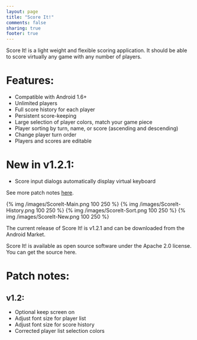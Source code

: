 ```yaml
---
layout: page
title: "Score It!"
comments: false
sharing: true
footer: true
---
```

Score It! is a light weight and flexible scoring application. It should be able to score virtually any game with any number of players.

# Features:

 - Compatible with Android 1.6+
 - Unlimited players
 - Full score history for each player
 - Persistent score-keeping
 - Large selection of player colors, match your game piece
 - Player sorting by turn, name, or score (ascending and descending)
 - Change player turn order
 - Players and scores are editable


# New in v1.2.1:

 - Score input dialogs automatically display virtual keyboard


See more patch notes [here](#patchnotes).

{% img /images/ScoreIt-Main.png 100 250 %}
{% img /images/ScoreIt-History.png 100 250 %}
{% img /images/ScoreIt-Sort.png 100 250 %}
{% img /images/ScoreIt-New.png 100 250 %}


The current release of Score It! is v1.2.1 and can be downloaded from the Android Market.

Score It! is available as open source software under the Apache 2.0 license. You can get the source here.

# Patch notes:<a id="patchnotes"></a>

## v1.2:

 - Optional keep screen on
 - Adjust font size for player list
 - Adjust font size for score history
 - Corrected player list selection colors
